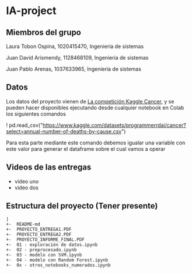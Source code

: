 # IA-project

## Miembros del grupo

Laura Tobon Ospina, 1020415470, Ingenieria de sistemas

Juan David Arismendy, 1128468109, Ingenieria de sistemas

Juan Pablo Arenas, 1037633965, Ingenieria de sistemas

## Datos

Los datos del proyecto vienen de [La competición Kaggle Cancer](https://www.kaggle.com/datasets/programmerrdai/cancer), y se pueden hacer disponibles ejecutando desde cualquier notebook en Colab los siguientes comandos

  ! pd.read_csv("https://www.kaggle.com/datasets/programmerrdai/cancer?select=annual-number-of-deaths-by-cause.csv")
  
Para esta parte mediante este comando debemos igualar una variable con este valor para generar el dataframe sobre el cual vamos a operar


## Videos de las entregas

- video uno
- video dos


## Estructura del proyecto (Tener presente)

    |
    +-  README-md
    +-  PROYECTO_ENTREGA1.PDF
    +-  PROYECTO_ENTREGA2.PDF
    +-  PROYECTO_INFORME_FINAL.PDF
    +-  01 - exploración de datos.ipynb
    +-  02 - preprocesado.ipynb
    +-  03 - modelo con SVM.ipynb
    +-  04 - modelo con Random Forest.ipynb
    +-  0x - otros_notebooks_numerados.ipynb
 
 

